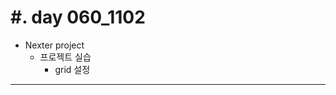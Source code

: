 #. day 060_1102
===============
*  Nexter project
    * 프로젝트 실습
        * grid 설정
------------------------------------------

